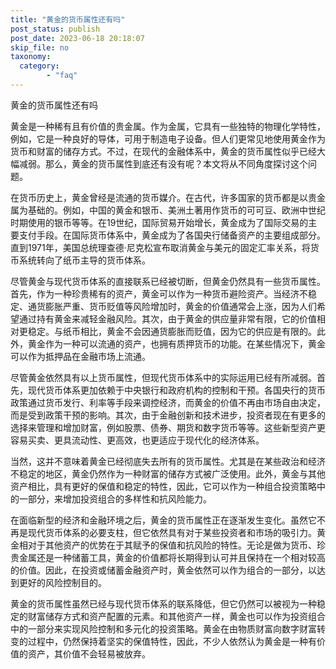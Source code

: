 ```yaml
---
title: "黄金的货币属性还有吗"
post_status: publish
post_date: 2023-06-18 20:18:07
skip_file: no
taxonomy:
  category:
        - "faq"
---
```


黄金的货币属性还有吗

黄金是一种稀有且有价值的贵金属。作为金属，它具有一些独特的物理化学特性，例如，它是一种良好的导体，可用于制造电子设备。但人们更常见地使用黄金作为货币和财富的储存方式。不过，在现代的金融体系中，黄金的货币属性似乎已经大幅减弱。那么，黄金的货币属性到底还有没有呢？本文将从不同角度探讨这个问题。

在货币历史上，黄金曾经是流通的货币媒介。在古代，许多国家的货币都是以贵金属为基础的。例如，中国的黄金和银币、美洲土著用作货币的可可豆、欧洲中世纪时期使用的银币等等。在19世纪，国际贸易开始增长，黄金成为了国际交易的主要支付手段。在国际货币体系中，黄金成为了各国央行储备资产的主要组成部分。直到1971年，美国总统理查德·尼克松宣布取消黄金与美元的固定汇率关系，将货币系统转向了纸币主导的货币体系。

尽管黄金与现代货币体系的直接联系已经被切断，但黄金仍然具有一些货币属性。首先，作为一种珍贵稀有的资产，黄金可以作为一种货币避险资产。当经济不稳定、通货膨胀严重、货币贬值等风险增加时，黄金的价值通常会上涨，因为人们希望通过持有黄金来减轻金融风险。其次，由于黄金的供应量非常有限，它的价值相对更稳定。与纸币相比，黄金不会因通货膨胀而贬值，因为它的供应是有限的。此外，黄金作为一种可以流通的资产，也拥有质押货币的功能。在某些情况下，黄金可以作为抵押品在金融市场上流通。

尽管黄金依然具有以上货币属性，但现代货币体系中的实际运用已经有所减弱。首先，现代货币体系更加依赖于中央银行和政府机构的控制和干预。各国央行的货币政策通过货币发行、利率等手段来调控经济，而黄金的价值不再由市场自由决定，而是受到政策干预的影响。其次，由于金融创新和技术进步，投资者现在有更多的选择来管理和增加财富，例如股票、债券、期货和数字货币等等。这些新型资产更容易买卖、更具流动性、更高效，也更适应于现代化的经济体系。

当然，这并不意味着黄金已经彻底失去所有的货币属性。尤其是在某些政治和经济不稳定的地区，黄金仍然作为一种财富的储存方式被广泛使用。此外，黄金与其他资产相比，具有更好的保值和稳定的特性，因此，它可以作为一种组合投资策略中的一部分，来增加投资组合的多样性和抗风险能力。

在面临新型的经济和金融环境之后，黄金的货币属性正在逐渐发生变化。虽然它不再是现代货币体系的必要支柱，但它依然具有对于某些投资者和市场的吸引力。黄金相对于其他资产的优势在于其赋予的保值和抗风险的特性。无论是做为货币、珍贵金属还是一种储蓄工具，黄金的价值都将长期得到认可并且保持在一个相对较高的价值。因此，在投资或储蓄金融资产时，黄金依然可以作为组合的一部分，以达到更好的风险控制目的。

黄金的货币属性虽然已经与现代货币体系的联系降低，但它仍然可以被视为一种稳定的财富储存方式和资产配置的元素。和其他资产一样，黄金也可以作为投资组合中的一部分来实现风险控制和多元化的投资策略。黄金在由物质财富向数字财富转变的过程中，仍然保持着坚实的保值特性，因此，不少人依然认为黄金是一种有价值的资产，其价值不会轻易被放弃。
